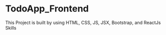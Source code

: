 # TodoApp_Frontend
This Project is built by using HTML, CSS, JS, JSX, Bootstrap, and ReactJs Skills
